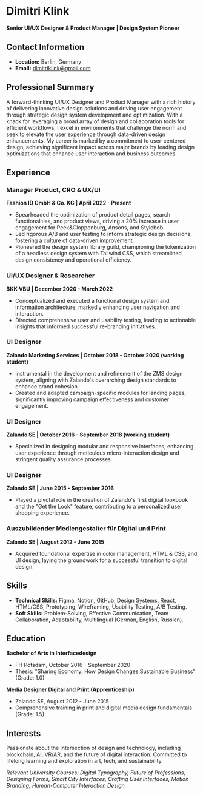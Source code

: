 # Dimitri Klink
**Senior UI/UX Designer & Product Manager | Design System Pioneer**

## Contact Information
- **Location:** Berlin, Germany
- **Email:** dimitriklink@gmail.com

## Professional Summary
A forward-thinking UI/UX Designer and Product Manager with a rich history of delivering innovative design solutions and driving user engagement through strategic design system development and optimization. With a knack for leveraging a broad array of design and collaboration tools for efficient workflows, I excel in environments that challenge the norm and seek to elevate the user experience through data-driven design enhancements. My career is marked by a commitment to user-centered design, achieving significant impact across major brands by leading design optimizations that enhance user interaction and business outcomes.

## Experience

### Manager Product, CRO & UX/UI
**Fashion ID GmbH & Co. KG | April 2022 - Present**
- Spearheaded the optimization of product detail pages, search functionalities, and product views, driving a 20% increase in user engagement for Peek&Cloppenburg, Ansons, and Stylebob.
- Led rigorous A/B and user testing to inform strategic design decisions, fostering a culture of data-driven improvement.
- Pioneered the design system library guild, championing the tokenization of a headless design system with Tailwind CSS, which streamlined design consistency and operational efficiency.

### UI/UX Designer & Researcher
**BKK·VBU | December 2020 - March 2022**
- Conceptualized and executed a functional design system and information architecture, markedly enhancing user navigation and interaction.
- Directed comprehensive user and usability testing, leading to actionable insights that informed successful re-branding initiatives.

### UI Designer
**Zalando Marketing Services | October 2018 - October 2020 (working student)**
- Instrumental in the development and refinement of the ZMS design system, aligning with Zalando's overarching design standards to enhance brand cohesion.
- Created and adapted campaign-specific modules for landing pages, significantly improving campaign effectiveness and customer engagement.

### UI Designer
**Zalando SE | October 2016 - September 2018 (working student)**
- Specialized in designing modular and responsive interfaces, enhancing user experience through meticulous micro-interaction design and stringent quality assurance processes.

### UI Designer
**Zalando SE | June 2015 - September 2016**
- Played a pivotal role in the creation of Zalando's first digital lookbook and the "Get the Look" feature, contributing to a personalized user shopping experience.

### Auszubildender Mediengestalter für Digital und Print
**Zalando SE | August 2012 - June 2015**
- Acquired foundational expertise in color management, HTML & CSS, and UI design, laying the groundwork for a successful transition to digital design.

## Skills
- **Technical Skills:** Figma, Notion, GitHub, Design Systems, React, HTML/CSS, Prototyping, Wireframing, Usability Testing, A/B Testing.
- **Soft Skills:** Problem-Solving, Effective Communication, Team Collaboration, Adaptability, Multilingual (German, English, Russian).

## Education
**Bachelor of Arts in Interfacedesign**
- FH Potsdam, October 2016 - September 2020
- Thesis: "Sharing Economy: How Design Changes Sustainable Business" (Grade: 1.0)

**Media Designer Digital and Print (Apprenticeship)**
- Zalando SE, August 2012 - June 2015
- Comprehensive training in print and digital media design fundamentals (Grade: 1.5)

## Interests
Passionate about the intersection of design and technology, including blockchain, AI, VR/AR, and the future of digital interaction. Committed to lifelong learning and exploration in art, tech, and sustainability.

*Relevant University Courses: Digital Typography, Future of Professions, Designing Forms, Smart City Interfaces, Crafting User Interfaces, Motion Branding, Human-Computer Interaction Design.*
